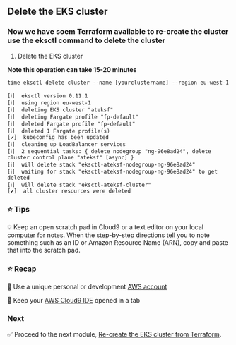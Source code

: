 ## Delete the EKS cluster

### Now we have soem Terraform available to re-create the cluster use the eksctl command to delete the cluster



1. Delete the EKS cluster
   
**Note this operation can take 15-20 minutes**

```console
time eksctl delete cluster --name [yourclustername] --region eu-west-1
```

```
[ℹ]  eksctl version 0.11.1
[ℹ]  using region eu-west-1
[ℹ]  deleting EKS cluster "ateksf"
[ℹ]  deleting Fargate profile "fp-default"
[ℹ]  deleted Fargate profile "fp-default"
[ℹ]  deleted 1 Fargate profile(s)
[✔]  kubeconfig has been updated
[ℹ]  cleaning up LoadBalancer services
[ℹ]  2 sequential tasks: { delete nodegroup "ng-96e8ad24", delete cluster control plane "ateksf" [async] }
[ℹ]  will delete stack "eksctl-ateksf-nodegroup-ng-96e8ad24"
[ℹ]  waiting for stack "eksctl-ateksf-nodegroup-ng-96e8ad24" to get deleted
[ℹ]  will delete stack "eksctl-ateksf-cluster"
[✔]  all cluster resources were deleted

```



### :star: Tips

:bulb: Keep an open scratch pad in Cloud9 or a text editor on your local computer
for notes.  When the step-by-step directions tell you to note something such as
an ID or Amazon Resource Name (ARN), copy and paste that into the scratch pad.

### :star: Recap

:key: Use a unique personal or development [AWS account](#aws-account)

:key: Keep your [AWS Cloud9 IDE](#aws-cloud9-ide) opened in a tab

### Next

:white_check_mark: Proceed to the next module, [Re-create the EKS cluster from Terraform](../terraform_eks).


